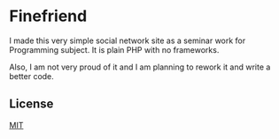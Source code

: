 # Finefriend

I made this very simple social network site as a seminar work for Programming subject. It is plain PHP with no frameworks.

Also, I am not very proud of it and I am planning to rework it and write a better code.

## License

[MIT](https://github.com/harastaivan/finefriend/blob/master/LICENSE)
